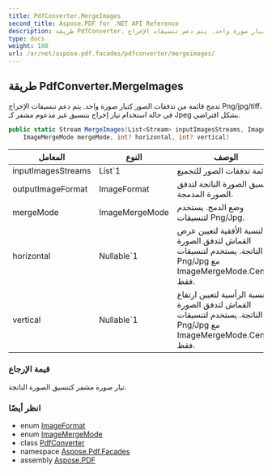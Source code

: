 ```yaml
---
title: PdfConverter.MergeImages
second_title: Aspose.PDF for .NET API Reference
description: طريقة PdfConverter. تدمج قائمة من تدفقات الصور كتيار صورة واحد. يتم دعم تنسيقات الإخراج Png/jpg/tiff في حالة استخدام تيار إخراج بتنسيق غير مدعوم مشفر كـ Jpeg بشكل افتراضي
type: docs
weight: 180
url: /ar/net/aspose.pdf.facades/pdfconverter/mergeimages/
---
```

## طريقة PdfConverter.MergeImages

تدمج قائمة من تدفقات الصور كتيار صورة واحد. يتم دعم تنسيقات الإخراج Png/jpg/tiff، في حالة استخدام تيار إخراج بتنسيق غير مدعوم مشفر كـ Jpeg بشكل افتراضي.

```csharp
public static Stream MergeImages(List<Stream> inputImagesStreams, ImageFormat outputImageFormat, 
    ImageMergeMode mergeMode, int? horizontal, int? vertical)
```

| المعامل | النوع | الوصف |
| --- | --- | --- |
| inputImagesStreams | List`1 | قائمة تدفقات الصور للتجميع. |
| outputImageFormat | ImageFormat | تنسيق الصورة الناتجة لتدفق الصورة المدمجة. |
| mergeMode | ImageMergeMode | وضع الدمج. يستخدم لتنسيقات Png/Jpg. |
| horizontal | Nullable`1 | النسبة الأفقية لتعيين عرض القماش لتدفق الصورة الناتجة. يستخدم لتنسيقات Png/Jpg مع ImageMergeMode.Center فقط. |
| vertical | Nullable`1 | النسبة الرأسية لتعيين ارتفاع القماش لتدفق الصورة الناتجة. يستخدم لتنسيقات Png/Jpg مع ImageMergeMode.Center فقط. |

### قيمة الإرجاع

تيار صورة مشفر كتنسيق الصورة الناتجة.

### انظر أيضًا

* enum [ImageFormat](../../../aspose.pdf.drawing/imageformat/)
* enum [ImageMergeMode](../../imagemergemode/)
* class [PdfConverter](../)
* namespace [Aspose.Pdf.Facades](../../../aspose.pdf.facades/)
* assembly [Aspose.PDF](../../../)